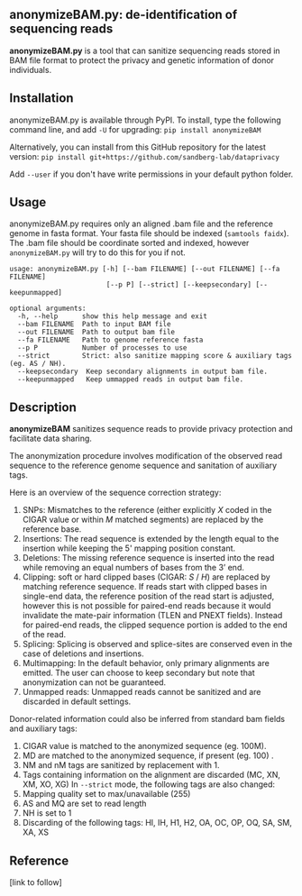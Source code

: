 

## anonymizeBAM.py: de-identification of sequencing reads

**anonymizeBAM.py** is a tool that can sanitize sequencing reads stored in BAM file format to protect the privacy and genetic information of donor individuals.

## Installation

anonymizeBAM.py is available through PyPI. To install, type the following command line, and add `-U` for upgrading:
`pip install anonymizeBAM`

Alternatively, you can install from this GitHub repository for the latest version:
`pip install git+https://github.com/sandberg-lab/dataprivacy`

Add `--user` if you don't have write permissions in your default python folder.

## Usage

anonymizeBAM.py requires only an aligned .bam file and the reference genome in fasta format.
Your fasta file should be indexed (`samtools faidx`).
The .bam file should be coordinate sorted and indexed, however `anonymizeBAM.py` will try to do this for you if not.


    usage: anonymizeBAM.py [-h] [--bam FILENAME] [--out FILENAME] [--fa FILENAME]
                            [--p P] [--strict] [--keepsecondary] [--keepunmapped]

    optional arguments:
      -h, --help      show this help message and exit
      --bam FILENAME  Path to input BAM file
      --out FILENAME  Path to output bam file
      --fa FILENAME   Path to genome reference fasta
      --p P           Number of processes to use
      --strict        Strict: also sanitize mapping score & auxiliary tags (eg. AS / NH).
      --keepsecondary  Keep secondary alignments in output bam file.
      --keepunmapped   Keep ummapped reads in output bam file.

## Description

**anonymizeBAM** sanitizes sequence reads to provide privacy protection and facilitate data sharing.

The anonymization procedure involves modification of the observed read sequence to the reference genome sequence and sanitation of auxiliary tags.

Here is an overview of the sequence correction strategy:

 1. SNPs: Mismatches to the reference (either explicitly *X* coded in the CIGAR value or within *M* matched segments) are replaced by the reference base.
 2. Insertions: The read sequence is extended by the length equal to the insertion while keeping the 5' mapping position constant.
 3. Deletions: The missing reference sequence is inserted into the read while removing an equal numbers of bases from the 3’ end.
 4. Clipping: soft or hard clipped bases (CIGAR: *S* / *H*) are replaced by matching reference sequence. If reads start with clipped bases in single-end data, the reference position of the read start is adjusted, however this is not possible for paired-end reads because it would invalidate the mate-pair information (TLEN and PNEXT fields). Instead for paired-end reads, the clipped sequence portion is added to the end of the read.
  5. Splicing: Splicing is observed and splice-sites are conserved even in the case of deletions and insertions.
  6. Multimapping: In the default behavior, only primary alignments are emitted. The user can choose to keep secondary but note that anonymization can not be guaranteed.
  7. Unmapped reads: Unmapped reads cannot be sanitized and are discarded in default settings.

Donor-related information could also be inferred from standard bam fields and auxiliary tags:

 1. CIGAR value is matched to the anonymized sequence (eg. 100M).
 2. MD are matched to the anonymized sequence, if present (eg. 100) .
 3. NM and nM tags are sanitized by replacement with 1.
 4. Tags containing information on the alignment are discarded (MC, XN, XM, XO, XG)
In `--strict` mode, the following tags are also changed:
 5. Mapping quality set to max/unavailable (255)
 6. AS and MQ are set to read length
 7. NH is set to 1
 8. Discarding of the following tags: HI, IH, H1, H2, OA, OC, OP, OQ, SA, SM, XA, XS



## Reference

[link to follow]

